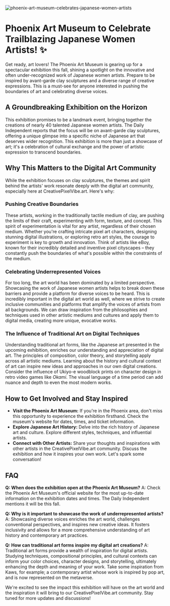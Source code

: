 ![phoenix-art-museum-celebrates-japanese-women-artists](https://images.pexels.com/photos/19599883/pexels-photo-19599883.jpeg?auto=compress&cs=tinysrgb&fit=crop&h=627&w=1200)

# Phoenix Art Museum to Celebrate Trailblazing Japanese Women Artists! ✨

Get ready, art lovers! The Phoenix Art Museum is gearing up for a spectacular exhibition this fall, shining a spotlight on the innovative and often under-recognized work of Japanese women artists. Prepare to be inspired by avant-garde clay sculptures and a diverse range of creative expressions. This is a must-see for anyone interested in pushing the boundaries of art and celebrating diverse voices.

## A Groundbreaking Exhibition on the Horizon

This exhibition promises to be a landmark event, bringing together the creations of nearly 40 talented Japanese women artists. The Daily Independent reports that the focus will be on avant-garde clay sculptures, offering a unique glimpse into a specific niche of Japanese art that deserves wider recognition. This exhibition is more than just a showcase of art; it's a celebration of cultural exchange and the power of artistic expression to transcend boundaries.

## Why This Matters to the Digital Art Community

While the exhibition focuses on clay sculptures, the themes and spirit behind the artists' work resonate deeply with the digital art community, especially here at CreativePixelVibe.art. Here's why:

### Pushing Creative Boundaries

These artists, working in the traditionally tactile medium of clay, are pushing the limits of their craft, experimenting with form, texture, and concept. This spirit of experimentation is vital for any artist, regardless of their chosen medium. Whether you're crafting intricate pixel art characters, designing stunning digital illustrations, or exploring retro art styles, the courage to experiment is key to growth and innovation. Think of artists like eBoy, known for their incredibly detailed and inventive pixel cityscapes – they constantly push the boundaries of what's possible within the constraints of the medium.

### Celebrating Underrepresented Voices

For too long, the art world has been dominated by a limited perspective. Showcasing the work of Japanese women artists helps to break down these barriers and provide a platform for diverse voices to be heard. This is incredibly important in the digital art world as well, where we strive to create inclusive communities and platforms that amplify the voices of artists from all backgrounds. We can draw inspiration from the philosophies and techniques used in other artistic mediums and cultures and apply them to digital media, creating more unique, evocative works. 

### The Influence of Traditional Art on Digital Techniques

Understanding traditional art forms, like the Japanese art presented in the upcoming exhibition, enriches our understanding and appreciation of digital art. The principles of composition, color theory, and storytelling apply across all artistic mediums. Learning about the history and cultural context of art can inspire new ideas and approaches in our own digital creations. Consider the influence of Ukiyo-e woodblock prints on character design in retro video games like *Okami*. The visual language of a time period can add nuance and depth to even the most modern works.

## How to Get Involved and Stay Inspired

*   **Visit the Phoenix Art Museum:** If you're in the Phoenix area, don't miss this opportunity to experience the exhibition firsthand. Check the museum's website for dates, times, and ticket information.
*   **Explore Japanese Art History:** Delve into the rich history of Japanese art and culture. Explore different styles, techniques, and influential artists.
*   **Connect with Other Artists:** Share your thoughts and inspirations with other artists in the CreativePixelVibe.art community. Discuss the exhibition and how it inspires your own work. Let's spark some conversation!

## FAQ

**Q: When does the exhibition open at the Phoenix Art Museum?**
A: Check the Phoenix Art Museum's official website for the most up-to-date information on the exhibition dates and times. The Daily Independent mentions it will be this fall.

**Q: Why is it important to showcase the work of underrepresented artists?**
A: Showcasing diverse voices enriches the art world, challenges conventional perspectives, and inspires new creative ideas. It fosters inclusivity and allows for a more comprehensive understanding of art history and contemporary art practices.

**Q: How can traditional art forms inspire my digital art creations?**
A: Traditional art forms provide a wealth of inspiration for digital artists. Studying techniques, compositional principles, and cultural contexts can inform your color choices, character designs, and storytelling, ultimately enhancing the depth and meaning of your work. Take some inspiration from Kaws, for example; a contemporary artist whose work is inspired by pop art, and is now represented on the metaverse.

We're excited to see the impact this exhibition will have on the art world and the inspiration it will bring to our CreativePixelVibe.art community. Stay tuned for more updates and discussions!
